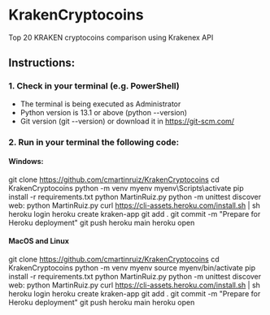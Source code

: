 # KrakenCryptocoins
Top 20 KRAKEN cryptocoins comparison using Krakenex API
## Instructions:
### 1. Check in your terminal (e.g. PowerShell)
* The terminal is being executed as Administrator
* Python version is 13.1 or above (python --version)
* Git version (git --version) or download it in https://git-scm.com/

### 2. Run in your terminal the following code:
#### Windows:

git clone https://github.com/cmartinruiz/KrakenCryptocoins
cd KrakenCryptocoins
python -m venv myenv
myenv\Scripts\activate
pip install -r requirements.txt
python MartinRuiz.py
python -m unittest discover
web: python MartinRuiz.py
curl https://cli-assets.heroku.com/install.sh | sh
heroku login
heroku create kraken-app
git add .
git commit -m "Prepare for Heroku deployment"
git push heroku main
heroku open

#### MacOS and Linux

git clone https://github.com/cmartinruiz/KrakenCryptocoins
cd KrakenCryptocoins
python -m venv myenv
source myenv/bin/activate
pip install -r requirements.txt
python MartinRuiz.py
python -m unittest discover
web: python MartinRuiz.py
curl https://cli-assets.heroku.com/install.sh | sh
heroku login
heroku create kraken-app
git add .
git commit -m "Prepare for Heroku deployment"
git push heroku main
heroku open
